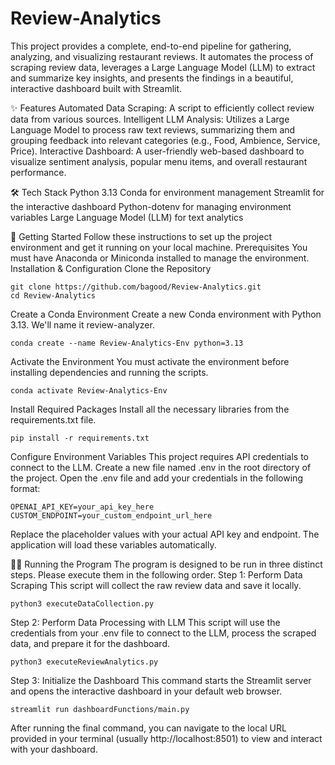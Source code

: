 # Review-Analytics

This project provides a complete, end-to-end pipeline for gathering, analyzing, and visualizing restaurant reviews. It automates the process of scraping review data, leverages a Large Language Model (LLM) to extract and summarize key insights, and presents the findings in a beautiful, interactive dashboard built with Streamlit.


✨ Features
Automated Data Scraping: A script to efficiently collect review data from various sources.
Intelligent LLM Analysis: Utilizes a Large Language Model to process raw text reviews, summarizing them and grouping feedback into relevant categories (e.g., Food, Ambience, Service, Price).
Interactive Dashboard: A user-friendly web-based dashboard to visualize sentiment analysis, popular menu items, and overall restaurant performance.


🛠️ Tech Stack
Python 3.13
Conda for environment management
Streamlit for the interactive dashboard
Python-dotenv for managing environment variables
Large Language Model (LLM) for text analytics


🚀 Getting Started
Follow these instructions to set up the project environment and get it running on your local machine.
Prerequisites
You must have Anaconda or Miniconda installed to manage the environment.
Installation & Configuration
Clone the Repository
```
git clone https://github.com/bagood/Review-Analytics.git
cd Review-Analytics
```

Create a Conda Environment
Create a new Conda environment with Python 3.13. We'll name it review-analyzer.
```
conda create --name Review-Analytics-Env python=3.13
```

Activate the Environment
You must activate the environment before installing dependencies and running the scripts.
```
conda activate Review-Analytics-Env
```

Install Required Packages
Install all the necessary libraries from the requirements.txt file.
```
pip install -r requirements.txt
```


Configure Environment Variables
This project requires API credentials to connect to the LLM.
Create a new file named .env in the root directory of the project.
Open the .env file and add your credentials in the following format:
```
OPENAI_API_KEY=your_api_key_here
CUSTOM_ENDPOINT=your_custom_endpoint_url_here
```
Replace the placeholder values with your actual API key and endpoint. The application will load these variables automatically.

🏃‍♂️ Running the Program
The program is designed to be run in three distinct steps. Please execute them in the following order.
Step 1: Perform Data Scraping
This script will collect the raw review data and save it locally.
```
python3 executeDataCollection.py
```


Step 2: Perform Data Processing with LLM
This script will use the credentials from your .env file to connect to the LLM, process the scraped data, and prepare it for the dashboard.
```
python3 executeReviewAnalytics.py
```


Step 3: Initialize the Dashboard
This command starts the Streamlit server and opens the interactive dashboard in your default web browser.
```
streamlit run dashboardFunctions/main.py
```

After running the final command, you can navigate to the local URL provided in your terminal (usually http://localhost:8501) to view and interact with your dashboard.
